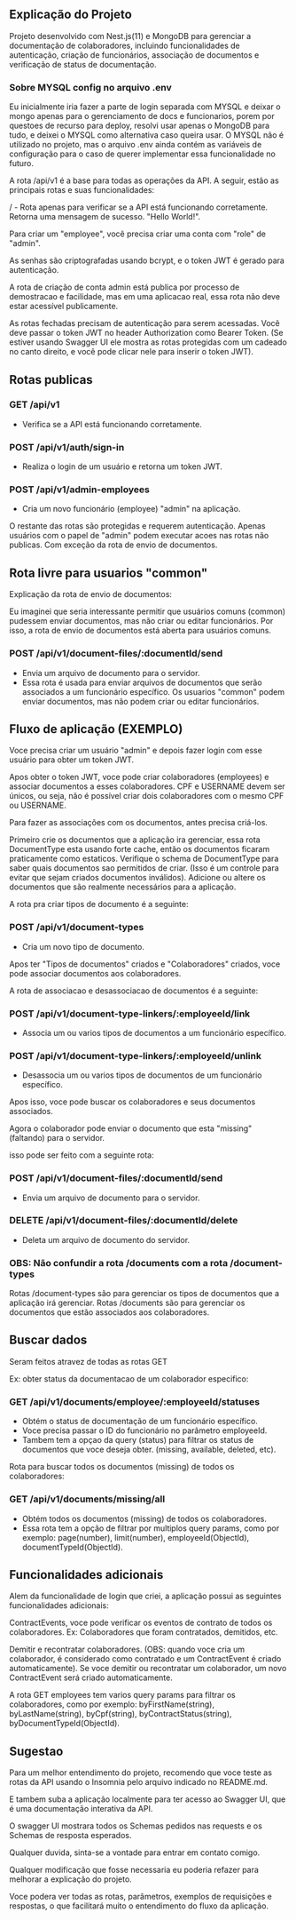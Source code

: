 ## Explicação do Projeto

Projeto desenvolvido com Nest.js(11) e MongoDB para gerenciar a documentação de colaboradores, incluindo funcionalidades de autenticação, criação de funcionários, associação de documentos e verificação de status de documentação.

### Sobre MYSQL config no arquivo .env

Eu inicialmente iria fazer a parte de login separada com MYSQL e deixar o mongo apenas para o gerenciamento de docs e funcionarios, porem por questoes de recurso para deploy, resolvi usar apenas o MongoDB para tudo, e deixei o MYSQL como alternativa caso queira usar.
O MYSQL não é utilizado no projeto, mas o arquivo .env ainda contém as variáveis de configuração para o caso de querer implementar essa funcionalidade no futuro.

A rota /api/v1 é a base para todas as operações da API. A seguir, estão as principais rotas e suas funcionalidades:

/ - Rota apenas para verificar se a API está funcionando corretamente. Retorna uma mensagem de sucesso. "Hello World!".

Para criar um "employee", você precisa criar uma conta com "role" de "admin".

As senhas são criptografadas usando bcrypt, e o token JWT é gerado para autenticação.

A rota de criação de conta admin está publica por processo de demostracao e facilidade, mas em uma aplicacao real, essa rota não deve estar acessível publicamente.

As rotas fechadas precisam de autenticação para serem acessadas. Você deve passar o token JWT no header Authorization como Bearer Token. (Se estiver usando Swagger UI ele mostra as rotas protegidas com um cadeado no canto direito, e você pode clicar nele para inserir o token JWT).

## Rotas publicas

### GET /api/v1
- Verifica se a API está funcionando corretamente.

### POST /api/v1/auth/sign-in
- Realiza o login de um usuário e retorna um token JWT.

### POST /api/v1/admin-employees
- Cria um novo funcionário (employee) "admin" na aplicação.

O restante das rotas são protegidas e requerem autenticação.
Apenas usuários com o papel de "admin" podem executar acoes nas rotas não publicas. Com exceção da rota de envio de documentos.

## Rota livre para usuarios "common"

Explicação da rota de envio de documentos:

Eu imaginei que seria interessante permitir que usuários comuns (common) pudessem enviar documentos, mas não criar ou editar funcionários. Por isso, a rota de envio de documentos está aberta para usuários comuns.

### POST /api/v1/document-files/:documentId/send
- Envia um arquivo de documento para o servidor.
 - Essa rota é usada para enviar arquivos de documentos que serão associados a um funcionário específico. Os usuarios "common" podem enviar documentos, mas não podem criar ou editar funcionários.

## Fluxo de aplicação (EXEMPLO)

Voce precisa criar um usuário "admin" e depois fazer login com esse usuário para obter um token JWT.

Apos obter o token JWT, voce pode criar colaboradores (employees) e associar documentos a esses colaboradores.
CPF e USERNAME devem ser únicos, ou seja, não é possível criar dois colaboradores com o mesmo CPF ou USERNAME.

Para fazer as associações com os documentos, antes precisa criá-los.

Primeiro crie os documentos que a aplicação ira gerenciar, essa rota DocumentType esta usando forte cache, então os documentos ficaram praticamente como estaticos.
Verifique o schema de DocumentType para saber quais documentos sao permitidos de criar. (Isso é um controle para evitar que sejam criados documentos inválidos).
Adicione ou altere os documentos que são realmente necessários para a aplicação.

A rota pra criar tipos de documento é a seguinte:
### POST /api/v1/document-types
- Cria um novo tipo de documento.

Apos ter "Tipos de documentos" criados e "Colaboradores" criados, voce pode associar documentos aos colaboradores.

A rota de associacao e desassociacao de documentos é a seguinte:
### POST /api/v1/document-type-linkers/:employeeId/link
- Associa um ou varios tipos de documentos a um funcionário específico.
### POST /api/v1/document-type-linkers/:employeeId/unlink
- Desassocia um ou varios tipos de documentos de um funcionário específico.

Apos isso, voce pode buscar os colaboradores e seus documentos associados.

Agora o colaborador pode enviar o documento que esta "missing" (faltando) para o servidor.

isso pode ser feito com a seguinte rota:
### POST /api/v1/document-files/:documentId/send
- Envia um arquivo de documento para o servidor.

### DELETE /api/v1/document-files/:documentId/delete
- Deleta um arquivo de documento do servidor.

### OBS: Não confundir a rota /documents com a rota /document-types

Rotas /document-types são para gerenciar os tipos de documentos que a aplicação irá gerenciar.
Rotas /documents são para gerenciar os documentos que estão associados aos colaboradores.

## Buscar dados

Seram feitos atravez de todas as rotas GET

Ex: obter status da documentacao de um colaborador especifico:
### GET /api/v1/documents/employee/:employeeId/statuses
- Obtém o status de documentação de um funcionário específico.
 - Voce precisa passar o ID do funcionário no parâmetro employeeId.
 - Tambem tem a opçao da query (status) para filtrar os status de documentos que voce deseja obter. (missing, available, deleted, etc).

Rota para buscar todos os documentos (missing) de todos os colaboradores:
### GET /api/v1/documents/missing/all
- Obtém todos os documentos (missing) de todos os colaboradores.
 - Essa rota tem a opção de filtrar por multiplos query params, como por exemplo: page(number), limit(number), employeeId(ObjectId), documentTypeId(ObjectId).

## Funcionalidades adicionais

Alem da funcionalidade de login que criei, a aplicação possui as seguintes funcionalidades adicionais:

ContractEvents, voce pode verificar os eventos de contrato de todos os colaboradores.
Ex: Colaboradores que foram contratados, demitidos, etc.

Demitir e recontratar colaboradores. (OBS: quando voce cria um colaborador, é considerado como contratado e um ContractEvent é criado automaticamente).
Se voce demitir ou recontratar um colaborador, um novo ContractEvent será criado automaticamente.

A rota GET employees tem varios query params para filtrar os colaboradores, como por exemplo: byFirstName(string), byLastName(string), byCpf(string), byContractStatus(string), byDocumentTypeId(ObjectId).

## Sugestao

Para um melhor entendimento do projeto, recomendo que voce teste as rotas da API usando o Insomnia pelo arquivo indicado no README.md.

E tambem suba a aplicação localmente para ter acesso ao Swagger UI, que é uma documentação interativa da API.

O swagger UI mostrara todos os Schemas pedidos nas requests e os Schemas de resposta esperados.

Qualquer duvida, sinta-se a vontade para entrar em contato comigo.

Qualquer modificação que fosse necessaria eu poderia refazer para melhorar a explicação do projeto.

Voce podera ver todas as rotas, parâmetros, exemplos de requisições e respostas, o que facilitará muito o entendimento do fluxo da aplicação.
